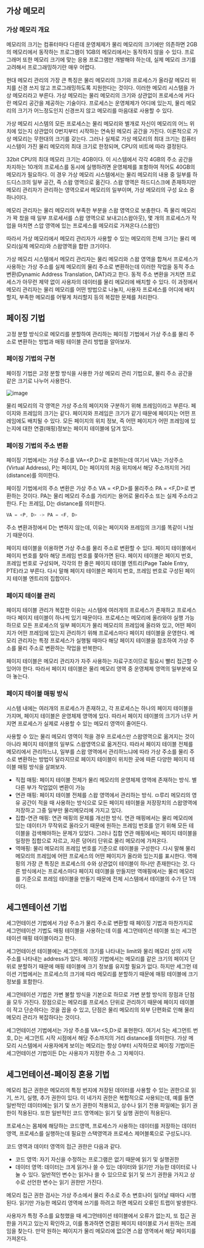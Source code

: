 ## 가상 메모리

### 가상 메모리 개요

메모리의 크기는 컴퓨터마다 다른데 운영체제가 물리 메모리의 크기에만 의존하면 2GB의 메모리에서 동작하는 프로그램이 1GB의 메모리에서는 동작하지 않을 수 있다. 프로그래머 또한 메모리 크기에 맞는 응용 프로그램만 개발해야 하는데, 실제 메모리 크기를 고려해서 프로그래밍하기란 매우 어렵다.

현대 메모리 관리의 가장 큰 특징은 물리 메모리의 크기와 프로세스가 올라갈 메모리 위치를 신경 쓰지 않고 프로그래밍하도록 지원한다는 것이다. 이러한 메모리 시스템을 가상 메모리라고 부른다. 가상 메모리는 물리 메모리의 크기와 상관없이 프로세스에 커다란 메모리 공간을 제공하는 기술이다. 프로세스는 운영체제가 어디에 있는지, 물리 메모리의 크기가 어느정도인지 신경쓰지 않고 메모리를 마음대로 사용할 수 있다.

가상 메모리 시스템의 모든 프로세스는 물리 메모리와 별개로 자신이 메모리의 어느 위치에 있는지 상관없이 0번지부터 시작하는 연속된 메모리 공간을 가진다. 이론적으로 가상 메모리는 무한대의 크기를 갖는다. 그러나 실제로 가상 메모리의 최대 크기는 컴퓨터 시스템이 가진 물리 메모리의 최대 크기로 한정되며, CPU의 비트에 따라 결정된다.

32bit CPU의 최대 메모리 크기는 4GB이다. 이 시스템에서 각각 4GB의 주소 공간을 차지하는 10개의 프로세스를 동시에 실행하려면 운영체제를 포함하여 적어도 40GB의 메모리가 필요하다. 이 경우 가상 메모리 시스템에서는 물리 메모리의 내용 중 일부를 하드디스크의 일부 공간, 즉 스왑 영역으로 옮긴다. 스왑 영역은 하드디스크에 존재하지만 메모리 관리자가 관리하는 영역으로서 메모리의 일부이며, 가상 메모리의 구성 요소 중 하나이다.

메모리 관리자는 물리 메모리의 부족한 부분을 스왑 영역으로 보충한다. 즉 물리 메모리가 꽉 찼을 때 일부 프로세서를 스왑 영역으로 보내고(스왑아웃), 몇 개의 프로세스가 작업을 마치면 스압 영역에 있는 프로세스를 메모리로 가져온다.(스왑인)

따라서 가상 메모리에서 메모리 관리자가 사용할 수 있는 메모리의 전체 크기는 물리 메모리(실제 메모리)와 스왑영역을 합한 크기이다.

가상 메모리 시스템에서 메모리 관리자는 물리 메모리와 스왑 영역을 합쳐서 프로세스가 사용하는 가상 주소를 실제 메모리의 물리 주소로 변환하는데 이러한 작업을 동적 주소 변환(Dynamic Address Translation, DAT)라고 한다. 동적 주소 변환을 거치면 프로세스가 아무런 제약 없이 사용자의 데이터를 물리 메모리에 배치할 수 있다. 이 과정에서 메모리 관리자는 물리 메모리를 어떤 방법으로 나눌지, 사용자 프로세스를 어디에 배치할지, 부족한 메모리를 어떻게 처리할지 등의 복잡한 문제를 처리한다.

## 페이징 기법

고정 분할 방식으로 메모리를 분할하여 관리하는 페이징 기법에서 가상 주소를 물리 주소로 변환하는 방법과 매핑 테이블 관리 방법을 알아보자.

### 페이징 기법의 구현

페이징 기법은 고정 분할 방식을 사용한 가상 메모리 관리 기법으로, 물리 주소 공간을 같은 크기로 나누어 사용한다.

![image](https://user-images.githubusercontent.com/63354527/174474626-78e9487c-4299-409e-b52b-06212dea8f0e.png)

물리 메모리의 각 영역은 가상 주소의 페이지와 구분하기 위해 프레임이라고 부른다. 페이지와 프레임의 크기는 같다. 페이지와 프레임은 크기가 같기 때문에 페이지는 어떤 프레임에도 배치될 수 있다. 모든 페이지의 위치 정보, 즉 어떤 페이지가 어떤 프레임에 있는지에 대한 연결(매핑)정보는 페이지 테이블에 담겨 있다.

### 페이징 기법의 주소 변환

페이징 기법에서는 가상 주소를 VA=<P,D>로 표현하는데 여기서 VA는 가상주소(Virtual Address), P는 페이지, D는 페이지의 처음 위치에서 해당 주소까지의 거리(distance)를 의미한다.

페이징 기법에서의 주소 변환은 가상 주소 VA = <P,D>를 물리주소 PA = <F,D>로 변환하는 것이다. PA는 물리 메모리 주소를 가리키는 용어로 물리주소 또는 실제 주소라고 한다. F는 프레임, D는 distance를 의미한다.

```jsx
VA = <P, D> -> PA = <F, D>
```

주소 변환과정에서 D는 변하지 않는데, 이유는 페이지와 프레임의 크기를 똑같이 나눴기 때문이다.

페이지 테이블을 이용하면 가상 주소를 물리 주소로 변환할 수 있다. 페이지 테이블에서 페이지 번호를 찾아 해당 프레임 번호를 쫒아가면 된다. 페이지 테이블은 페이지 번호, 프레임 번호로 구성되며, 각각의 한 줄은 페이지 테이블 엔트리(Page Table Entry, PTE)라고 부른다. 다시 말해 페이지 테이블은 페이지 번호, 프레임 번호로 구성된 페이지 테이블 엔트리의 집합이다.

### 페이지 테이블 관리

페이지 테이블 관리가 복잡한 이유는 시스템에 여러개의 프로세스가 존재하고 프로세스마다 페이지 테이블이 하나씩 있기 때문이다. 프로세스는 메모리에 올라와야 실행 가능하므로 모든 프로세스의 일부 페이지가 물리 메모리의 프레임에 올라와 있고, 어떤 페이지가 어떤 프레임에 있는지 관리하기 위해 프로세스마다 페이지 테이블을 운영한다. 메모리 관리자는 특정 프로세스가 실행될 때마다 해당 페이지 테이블을 참조하여 가상 주소를 물리 주소로 변환하는 작업을 반복한다.

페이지 테이블은 메모리 관리자가 자주 사용하는 자료구조이므로 필요시 빨리 접근할 수 있어야 한다. 따라서 페이지 테이블은 물리 메모리 영역 중 운영체제 영역의 일부분에 모아 놓는다.

### 페이지 테이블 매핑 방식

시스템 내에는 여러개의 프로세스가 존재하고, 각 프로세스는 하나의 페이지 테이블을 가지며, 페이지 테이블은 운영체제 영역에 있다. 따라서 페이지 테이블의 크기가 너무 커지면 프로세스가 실제로 사용할 수 있는 메모리 영역이 줄어든다.

사용할 수 있는 물리 메모리 영역이 적을 경우 프로세스만 스왑영역으로 옮겨지는 것이 아니라 페이지 테이블의 일부도 스왑영역으로 옮겨진다. 따라서 페이지 테이블 전체를 메모리에서 관리하느냐, 일부를 스왑 영역에서 관리하느냐에 따라 가상 주소를 물리 주소로 변환하는 방법이 달라지므로 페이지 테이블이 위치한 곳에 따른 다양한 페이지 테이블 매핑 방식을 살펴보자.

- 직접 매핑: 페이지 테이블 전체가 물리 메모리의 운영체제 영역에 존재하는 방식. 별다른 부가 작업없이 변환이 가능
- 연관 매핑: 페이지 테이블 전체를 스왑 영역에서 관리하는 방식. ㅁ루리 메모리의 영유 공간이 적을 때 사용하는 방식으로 모든 페이지 테이블을 저장장치의 스왑영역에 저장하고 그중 일부만 물리메모리에 가지고 있다.
- 집합-연관 매핑: 연관 매핑의 문제를 개선한 방식. 연관 매핑에서는 물리 메모리에 있는 데이터가 무작위로 올라오기 때문에 원하는 프레임 번호를 얻기 위해 모든 테이블을 검색해야하는 문제가 있었다. 그러나 집합 연관 매핑에서는 페이지 테이블을 일정한 집합으로 자르고, 자른 덩어리 단위로 물리 메모리에 가져온다.
- 역매핑: 물리 메모리의 프레임 번호를 기준으로 테이블을 구성한다 .다시 말해 물리 메모리의 프레임에 어떤 프로세스의 어떤 페이지가 올라와 있는지를 표시한다. 역매핑의 가장 큰 특징은 프로세스의 수와 상관없이 테이블이 하나만 존재한다는 것. 다른 방식에서는 프로세스마다 페이지 테이블을 만들지만 역매핑에서는 물리 메모리를 기준으로 프레임 테이블을 만들기 때문에 전체 시스템에서 테이블의 수가 단 1개이다.

## 세그멘테이션 기법

세그먼테이션 기법에서 가상 주소가 물리 주소로 변환할 때 페이징 기법과 마찬가지로 세그먼테이션 기법도 매핑 테이블을 사용하는데 이를 세그먼테이션 테이블 또는 세그먼테이션 매핑 테이블이라고 한다.

세그먼테이션 테이블에는 세그먼트의 크기를 나타내는 limit와 물리 메모리 상의 시작 주소를 나타내는 address가 있다. 페이징 기법에서는 메모리를 같은 크기의 페이지 단위로 분할하기 때문에 매핑 테이블에 크기 정보를 유지할 필요가 없다. 하지만 세그먼 테이션 기법에서는 프로세스의 크기에 따라 메모리를 분할하기 때문에 매핑 테이블에 크기 정보를 포함한다.

세그먼테이션 기법은 가변 불할 방식을 기본으로 하므로 가변 분할 방식의 장점과 단점을 모두 가진다. 장점으로는 메모리를 프로세스 단위로 관리하기 때문에 페이지 테이블이 작고 단순하다는 것을 꼽을 수 있고, 단점은 물리 메모리의 외부 단편화로 인해 물리 메모리 관리가 복잡하다는 것이다.

세그먼테이션 기법에서는 가상 주소를 VA=<S,D>로 표현한다. 여기서 S는 세그먼트 번호, D는 세그먼트 시작 시점에서 해당 주소까지의 거리 distance를 의미한다. 가상 메모리 시스템에서 사용자에게 보이는 메모리는 항상 0부터 시작하므로 페이징 기법이든 세그먼테이션 기법이든 D는 사용자가 지정한 주소 그 자체이다.

## 세그먼테이션-페이징 혼용 기법

메모리 접근 권한은 메모리의 특정 번지에 저장된 데이터를 사용할 수 있는 권한으로 읽기, 쓰기, 실행, 추가 권한이 있다. 이 네가지 권한은 복합적으로 사용되는데, 예를 들면 일반적인 데이터에는 읽기 및 쓰기 권한이 적용되고, 상수나 읽기 전용 파일에는 읽기 권한이 적용된다. 또한 일반적인 코드 영역에는 읽기 및 실행 권한이 적용된다.

프로세스는 몸체에 해당하는 코드영역, 프로세스가 사용하는 데이터를 저장하는 데이터영역, 프로세스를 실행하는데 필요한 스택영역과 프로세스 제어블록으로 구성도니다.

코드 영역과 데이터 영역의 접근 권한은 다음과 같다.

- 코드 영역: 자기 자신을 수정하는 프로그램은 없기 때문에 읽기 및 실행권한
- 데이터 영역: 데이터는 크게 읽거나 쓸 수 있는 데이터와 읽기만 가능한 데이터로 나눌 수 있다. 일반적인 변수는 읽거나 쓸 수 있으므로 읽기 및 쓰기 권한을 가지고 상수로 선언한 변수는 읽기 권한만 가진다.

메모리 접근 권한 검사는 가상 주소에서 물리 주소로 주소 변호나이 일어날 때마다 시행된다. 읽기만 가능한 메모리 영역에 쓰기를 하려고 하면 메모리 오류인 트랩이 발생한다.

사용자가 특정 주소를 요청했을 때 세그먼테이션 테이블에서 오류가 없는지, 또 접근 권한을 가지고 있는지 확인하고, 이를 통과하면 연결된 페이지 테이블로 가서 원하는 프레임을 찾는다. 만약 원하는 페이지가 물리 메모리에 없으면 스왑 영역에서 해당 페이지를 가져온다.
